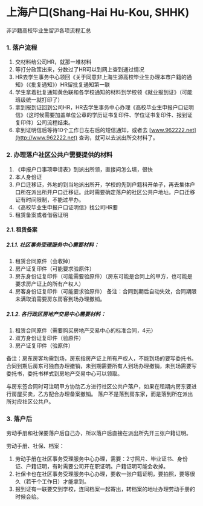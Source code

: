 # 上海户口(Shang-Hai Hu-Kou, SHHK)

非沪籍高校毕业生留沪各项流程汇总

### 1. 落户流程

1. 交材料给公司HR，就那一堆材料
2. 等打分政策出来，分数过了HR可以到网上查到通过情况
3. HR去学生事务中心领回《关于同意非上海生源高校毕业生办理本市户籍的通知》（《批复通知》）HR留批复通知第一联
4. 学生拿着批复通知黄色联和各学校通知的材料到学校领《就业报到证》（可能班级统一就打印了）
5. 拿到报到证回到公司HR，HR去学生事务中心办理《高校毕业生申报户口证明信》（这时候需要加盖单位公章的学历证书复印件、学位证书复印件、报到证复印件）公司流程结束。
6. 拿到证明信后等待10个工作日左右后的短信通知，或者去 [www.962222.net](http://www.962222.net) 查询，就可以去派出所交材料了。

### 2. 办理落户社区公共户需要提供的材料

1. 《申报户口事项申请表》到派出所领，直接问怎么填，很快
2. 本人身份证
3. 户口迁移证，外地的到当地派出所开，学校的先到户籍科开单子，再去集体户口所在派出所开户口迁移证。此时需要确定落户的社区公共户地址。户口迁移证有时间限制，不能过早办。
4. 《高校毕业生申报户口证明信》找公司HR要
5. 租赁备案或者借宿证明

#### 2.1. 租赁备案

##### 2.1.1. 社区事务受理服务中心需要材料：

1. 租赁合同原件（会收掉）
2. 房产证复印件（可能要求验原件）
3. 房东身份证复印件（可能需要验原件）（房东可能是合同上的甲方，也可能是要求房产证上的所有产权人）
4. 房客身份证复印件（可能要求验原件）
备注：合同到期后自动失效，合同期限未满取消需要房东房客到场办理撤销。

##### 2.1.2. 各行政区房地产交易中心需要材料：

1. 租赁合同原件（需要购买房地产交易中心的标准合同，4元）
2. 双方身份证复印件（验原件）
3. 房产证复印件（验原件）

备注：房东房客均需到场，房东指房产证上所有产权人，不能到场的要写委托书。合同到期后房东可独自办理撤销，未到期需要所有人到场办理撤销，未到场需要写委托书，委托书样式到房地产交易中心可以领取。

与房东签合同时可注明甲方协助乙方进行社区公共户落户，如果在租期内房东要进行房屋买卖，乙方配合办理备案撤销。
落户不是落到房东家，而是落到所在派出所对应社区公共户。

### 3. 落户后

劳动手册和社保要落户后自己办，所以落户后直接在派出所先开三张户籍证明。

劳动手册、社保、档案：
1. 劳动手册在社区事务受理服务中心办理，需要：2寸照片、毕业证书、身份证、户籍证明，有时需要公司开在职证明。户籍证明可能会收掉。
2. 社保卡也在社区事务受理服务中心办理，要收一张户籍证明，要拍照，要等很久（若干个工作日）才能拿到。
3. 报到证有一联要交到学校，连同档案一起寄出，转档案的地址办理劳动手册的时候会给。
